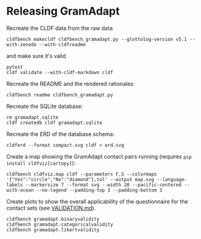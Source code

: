 # Releasing GramAdapt

Recreate the CLDF data from the raw data
```shell
cldfbench makecldf cldfbench_gramadapt.py --glottolog-version v5.1 --with-zenodo --with-cldfreadme
```
and make sure it's valid
```shell
pytest
cldf validate --with-cldf-markdown cldf
```

Recreate the README and the rendered rationales:
```shell
cldfbench readme cldfbench_gramadapt.py
```

Recreate the SQLite database:
```shell
rm gramadapt.sqlite
cldf createdb cldf gramadapt.sqlite
```

Recreate the ERD of the database schema:
```shell
cldferd --format compact.svg cldf > erd.svg
```

Create a map showing the GramAdapt contact pairs running (requires `pip install cldfviz[cartopy]`):
```shell
cldfbench cldfviz.map cldf --parameters F,S --colormaps '{"Yes":"circle","No":"diamond"},tol' --output map.svg --language-labels --markersize 7 --format svg --width 20 --pacific-centered --with-ocean --no-legend --padding-top 3 --padding-bottom 3
```

Create plots to show the overall applicability of the questionnaire for the contact sets (see [VALIDATION.md](VALIDATION.md)).
```shell
cldfbench gramadapt.binaryvalidity
cldfbench gramadapt.categoricalvalidity
cldfbench gramadapt.likertvalidity
```
